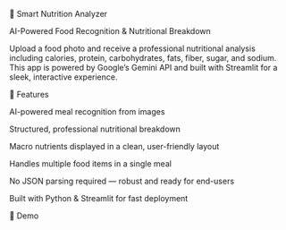 🥗 Smart Nutrition Analyzer

AI-Powered Food Recognition & Nutritional Breakdown

Upload a food photo and receive a professional nutritional analysis including calories, protein, carbohydrates, fats, fiber, sugar, and sodium. This app is powered by Google’s Gemini API and built with Streamlit for a sleek, interactive experience.

🚀 Features

AI-powered meal recognition from images

Structured, professional nutritional breakdown

Macro nutrients displayed in a clean, user-friendly layout

Handles multiple food items in a single meal

No JSON parsing required — robust and ready for end-users

Built with Python & Streamlit for fast deployment

📸 Demo
